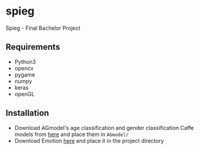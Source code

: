 # spieg
Spieg - Final Bachelor Project

## Requirements
- Python3
- opencv
- pygame
- numpy
- keras
- openGL

## Installation
- Download AGmodel's age classification and gender classification Caffe models from [here](https://talhassner.github.io/home/publication/2015_CVPR) and place them in `AGmodel/`
- Download Emotion [here](https://github.com/petercunha/Emotion) and place it in the project directory
